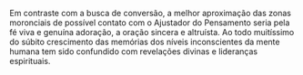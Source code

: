 ﻿Em contraste com a busca de conversão, a melhor aproximação das zonas moronciais de possível contato com o Ajustador do Pensamento seria pela fé viva e genuína adoração, a oração sincera e altruísta. Ao todo muitíssimo do súbito crescimento das memórias  dos níveis inconscientes da mente humana tem sido confundido com revelações divinas e lideranças espirituais.